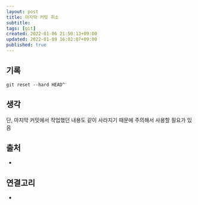 ```yaml
---
layout: post
title: 마지막 커밋 취소
subtitle: 
tags: [git]
created: 2022-01-06 21:50:13+09:00
updated: 2022-01-09 16:02:07+09:00
published: true
---
```


## 기록

```shell
git reset --hard HEAD^
```

## 생각

단, 마지막 커밋에서 작업했던 내용도 같이 사라지기 때문에 주의해서 사용할 필요가 있음

## 출처
-

## 연결고리
-